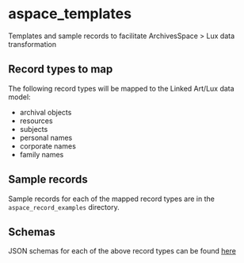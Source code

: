 # aspace_templates

Templates and sample records to facilitate ArchivesSpace > Lux data transformation

## Record types to map

The following record types will be mapped to the Linked Art/Lux data model:

- archival objects
- resources
- subjects
- personal names
- corporate names
- family names

## Sample records

Sample records for each of the mapped record types are in the `aspace_record_examples` directory.

## Schemas

JSON schemas for each of the above record types can be found [here](http://archivesspace.github.io/archivesspace/doc/)